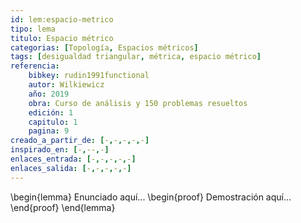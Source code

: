 ```yaml
---
id: lem:espacio-metrico
tipo: lema
titulo: Espacio métrico
categorias: [Topología, Espacios métricos]
tags: [desigualdad triangular, métrica, espacio métrico]
referencia:
    bibkey: rudin1991functional 
    autor: Wilkiewicz
    año: 2019
    obra: Curso de análisis y 150 problemas resueltos
    edición: 1
    capitulo: 1
    pagina: 9   
creado_a_partir_de: [-,-,-,-,-]
inspirado_en: [-,--,-]
enlaces_entrada: [-,-,-,-,-]
enlaces_salida: [-,-,-,-,-]
---
```

\begin{lemma}
Enunciado aquí...
\begin{proof}
Demostración aquí...
\end{proof}
\end{lemma}

